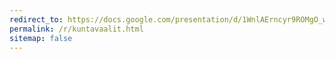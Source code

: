 ```yaml
---
redirect_to: https://docs.google.com/presentation/d/1WnlAErncyr9ROMgO_wMhZPnWdh9oBYsAjsGnS1qLpMQ/
permalink: /r/kuntavaalit.html
sitemap: false
---
```

